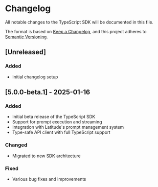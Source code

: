 # Changelog

All notable changes to the TypeScript SDK will be documented in this file.

The format is based on [Keep a Changelog](https://keepachangelog.com/en/1.0.0/),
and this project adheres to [Semantic Versioning](https://semver.org/spec/v2.0.0.html).

## [Unreleased]

### Added
- Initial changelog setup

## [5.0.0-beta.1] - 2025-01-16

### Added
- Initial beta release of the TypeScript SDK
- Support for prompt execution and streaming
- Integration with Latitude's prompt management system
- Type-safe API client with full TypeScript support

### Changed
- Migrated to new SDK architecture

### Fixed
- Various bug fixes and improvements


